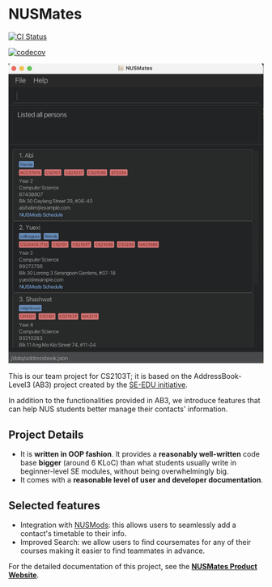 # NUSMates

[![CI Status](https://github.com/AY2425S2-CS2103T-T11-1/tp/workflows/Java%20CI/badge.svg)](https://github.com/AY2425S2-CS2103T-T11-1/tp/actions)

[![codecov](https://codecov.io/gh/AY2425S2-CS2103T-T11-1/tp/graph/badge.svg?token=VA2F7WUH2X)](https://codecov.io/gh/AY2425S2-CS2103T-T11-1/tp)

![Ui](docs/images/Ui.png)

This is our team project for CS2103T; it is based on the AddressBook-Level3 (AB3) project created by the [SE-EDU initiative](https://se-education.org).

In addition to the functionalities provided in AB3, we introduce features that can help NUS students better manage their contacts' information. 
## Project Details
  * It is **written in OOP fashion**. It provides a **reasonably well-written** code base **bigger** (around 6 KLoC) than what students usually write in beginner-level SE modules, without being overwhelmingly big.
  * It comes with a **reasonable level of user and developer documentation**.

## Selected features
* Integration with [NUSMods](https://nusmods.com): this allows users to seamlessly add a contact's timetable to their info. 
* Improved Search: we allow users to find coursemates for any of their courses making it easier to find teammates in advance.

For the detailed documentation of this project, see the **[NUSMates Product Website](https://se-education.org/addressbook-level3)**.
 


